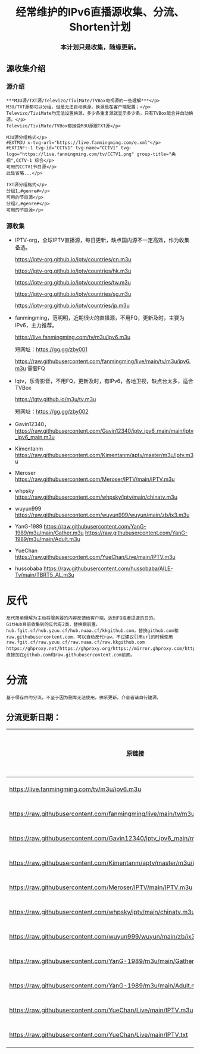 
<h1 align="center"> 经常维护的IPv6直播源收集、分流、Shorten计划</h1>
  <h3 align="center"> 本计划只是收集，随缘更新。</h1>
  
## 源收集介绍

### 源介绍
    ***M3U源/TXT源/Televizo/TiviMate/TVBox电视源的一些理解***</p>
    M3U/TXT源都可以分组，但是无法自动换源，换源是在客户端配置；</p>
    Televizo/TiviMate均无法设置换源，多少条重复源就显示多少条，只有TVBox能合并自动换源。</p>
    Televizo/TiviMate/TVBox都接受M3U源跟TXT源</p>

    M3U源分组格式</p>
    #EXTM3U x-tvg-url="https://live.fanmingming.com/e.xml"</p>
    #EXTINF:-1 tvg-id="CCTV1" tvg-name="CCTV1" tvg-logo="https://live.fanmingming.com/tv/CCTV1.png" group-title="央视",CCTV-1 综合</p>
    可用的CCTV1节目源</p>
    此处省略...</p>

    TXT源分组格式</p>
    分组1,#genre#</p>
    可用的节目源</p>
    分组2,#genre#</p>
    可用的节目源</p>
    
### 源收集
 - IPTV-org，全球IPTV直播源，每日更新，缺点国内源不一定高效，作为收集备选。</p>
    https://iptv-org.github.io/iptv/countries/cn.m3u</p>
    https://iptv-org.github.io/iptv/countries/hk.m3u</p>
    https://iptv-org.github.io/iptv/countries/tw.m3u</p>
    https://iptv-org.github.io/iptv/countries/sg.m3u</p>
    https://iptv-org.github.io/iptv/countries/jp.m3u</p>
 - fanmingming，范明明，近期很火的直播源，不用FQ，更新及时，主要为IPv6，主力推荐。</p>
    https://live.fanmingming.com/tv/m3u/ipv6.m3u</p>
    短网址：https://gg.gg/zby001</p>
    https://raw.githubusercontent.com/fanmingming/live/main/tv/m3u/ipv6.m3u 需要FQ

 - lqtv，乐青影音，不用FQ，更新及时，有IPv6，各地卫视，缺点台太多，适合TVBox</p>
    https://lqtv.github.io/m3u/tv.m3u</p>
    短网址：https://gg.gg/zby002</p>
 - Gavin12340，
    https://raw.githubusercontent.com/Gavin12340/iptv_ipv6_main/main/iptv_ipv6_main.m3u
 - Kimentanm
    https://raw.githubusercontent.com/Kimentanm/aptv/master/m3u/iptv.m3u
 - Meroser
    https://raw.githubusercontent.com/Meroser/IPTV/main/IPTV.m3u
 - whpsky
    https://raw.githubusercontent.com/whpsky/iptv/main/chinatv.m3u
 - wuyun999
    https://raw.githubusercontent.com/wuyun999/wuyun/main/zb/ix3.m3u
 - YanG-1989
    https://raw.githubusercontent.com/YanG-1989/m3u/main/Gather.m3u
    https://raw.githubusercontent.com/YanG-1989/m3u/main/Adult.m3u
 - YueChan
    https://raw.githubusercontent.com/YueChan/Live/main/IPTV.m3u
 - hussobaba
    https://raw.githubusercontent.com/hussobaba/AILE-Tv/main/TBRT5_AL.m3u

</p>
</p>

# 反代
    反代简单理解为主动将服务器的内容反馈给客户端，达到FQ或者提速的目的。
    GitHub目前收集到的反代有2类，替换跟前置。
    hub.fgit.cf/hub.yzuu.cf/hub.nuaa.cf/kkgithub.com，替换github.com和raw.githubusercontent.com，可以自动反代raw，不过建议引用url的时候使用raw.fgit.cf/raw.yzuu.cf/raw.nuaa.cf/raw.kkgithub.com
    https://ghproxy.net/https://ghproxy.org/https://mirror.ghproxy.com/https://gh.api.99988866.xyz/，直接加在github.com和raw.githubusercontent.com前面。

# 分流
    基于保存目的分流，不至于因为删库无法使用，佛系更新，介意者请自行建源。
    

## 分流更新日期：
<table>
  <thead>
    <tr>
      <th>原链接</th>
      <th>原短链接</th>
      <th>原作更新日期</th>
      <th>分流链接</th>
      <th>分流短链接</th>
    </tr>
  </thead>
  <tbody>
    <tr>
      <td><a href="范明明">https://live.fanmingming.com/tv/m3u/ipv6.m3u</a></td>
      <td><a href="https://gg.gg/zby001">https://gg.gg/zby001</a></td>
      <td>20-Dec-2023</td>
      <td><a href="分流"></a></td>
      <td><a href="分流短"></a></td>
    </tr>
    <tr>
      <td><a href="范明明Github">https://raw.githubusercontent.com/fanmingming/live/main/tv/m3u/ipv6.m3u</a></td>
      <td><a href="https://gg.gg/zby003">https://gg.gg/zby003</a></td>
      <td>20-Dec-2023</td>
      <td><a href="分流"></a></td>
      <td><a href="分流短"></a></td>
    </tr>    
    <tr>
      <td><a href="Gavin12340">https://raw.githubusercontent.com/Gavin12340/iptv_ipv6_main/main/iptv_ipv6_main.m3u</a></td>
      <td><a href="https://gg.gg/zby004">https://gg.gg/zby004</a></td>
      <td>09-Sep-2023</td>
      <td><a href="分流"></a></td>
      <td><a href="分流短"></a></td>
    </tr>
    <tr>
      <td><a href="Kimentanm">https://raw.githubusercontent.com/Kimentanm/aptv/master/m3u/iptv.m3u</a></td>
      <td><a href="https://gg.gg/zby005">https://gg.gg/zby005</a></td>
      <td>18-Dec-2023</td>
      <td><a href="分流"></a></td>
      <td><a href="分流短"></a></td>
    </tr>
    <tr>
      <td><a href="Meroser">https://raw.githubusercontent.com/Meroser/IPTV/main/IPTV.m3u</a></td>
      <td><a href="https://gg.gg/zby006">https://gg.gg/zby006</a></td>
      <td>23-Dec-2023</td>
      <td><a href="分流"></a></td>
      <td><a href="分流短"></a></td>
    </tr>
    <tr>
      <td><a href="whpsky">https://raw.githubusercontent.com/whpsky/iptv/main/chinatv.m3u</a></td>
      <td><a href="https://gg.gg/zby007">https://gg.gg/zby007</a></td>
      <td>15-Dec-2023</td>
      <td><a href="分流"></a></td>
      <td><a href="分流短"></a></td>
    </tr>            
    <tr>
      <td><a href="wuyun999">https://raw.githubusercontent.com/wuyun999/wuyun/main/zb/ix3.m3u</a></td>
      <td><a href="https://gg.gg/zby008">https://gg.gg/zby008</a></td>
      <td>01-Jun-2023</td>
      <td><a href="分流"></a></td>
      <td><a href="分流短"></a></td>
    </tr>            
    <tr>
      <td><a href="YanG-1989">https://raw.githubusercontent.com/YanG-1989/m3u/main/Gather.m3u</a></td>
      <td><a href="https://gg.gg/zby009">https://gg.gg/zby009</a></td>
      <td>15-Dec-2023</td>
      <td><a href="分流"></a></td>
      <td><a href="分流短"></a></td>
    </tr>
    <tr>
      <td><a href="YanG-1989-18+">https://raw.githubusercontent.com/YanG-1989/m3u/main/Adult.m3u</a></td>
      <td><a href="https://gg.gg/zby1801">https://gg.gg/zby1801</a></td>
      <td>15-Dec-2023</td>
      <td><a href="分流"></a></td>
      <td><a href="分流短"></a></td>
    </tr>            
    <tr>
      <td><a href="YueChan">https://raw.githubusercontent.com/YueChan/Live/main/IPTV.m3u</a></td>
      <td><a href="https://gg.gg/zby010">https://gg.gg/zby010</a></td>
      <td>26-Dec-2023</td>
      <td><a href="分流"></a></td>
      <td><a href="分流短"></a></td>
    </tr>
    <tr>
      <td><a href="YueChan">https://raw.githubusercontent.com/YueChan/Live/main/IPTV.txt</a></td>
      <td><a href="https://gg.gg/zby011">https://gg.gg/zby011</a></td>
      <td>26-Dec-2023</td>
      <td><a href="分流"></a></td>
      <td><a href="分流短"></a></td>
    </tr>                    
  </tbody>
</table>

